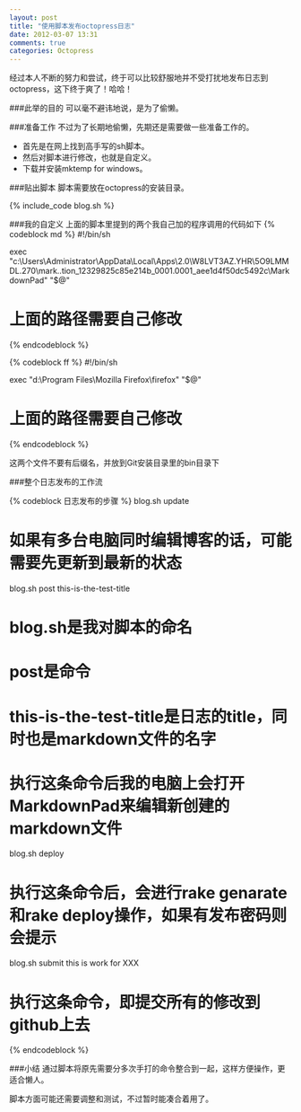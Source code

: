```yaml
---
layout: post
title: "使用脚本发布octopress日志"
date: 2012-03-07 13:31
comments: true
categories: Octopress
---
```

经过本人不断的努力和尝试，终于可以比较舒服地并不受打扰地发布日志到octopress，这下终于爽了！哈哈！

###此举的目的
可以毫不避讳地说，是为了偷懒。

###准备工作
不过为了长期地偷懒，先期还是需要做一些准备工作的。

- 首先是在网上找到高手写的sh脚本。
- 然后对脚本进行修改，也就是自定义。
- 下载并安装mktemp for windows。

###贴出脚本
脚本需要放在octopress的安装目录。

{% include_code blog.sh %}

###我的自定义
上面的脚本里提到的两个我自己加的程序调用的代码如下
{% codeblock md %}
#!/bin/sh

exec "c:\Users\Administrator\AppData\Local\Apps\2.0\W8LVT3AZ.YHR\5O9LMMDL.270\mark..tion_12329825c85e214b_0001.0001_aee1d4f50dc5492c\MarkdownPad" "$@"
# 上面的路径需要自己修改
{% endcodeblock %}

{% codeblock ff %}
#!/bin/sh

exec "d:\Program Files\Mozilla Firefox\firefox" "$@"
# 上面的路径需要自己修改
{% endcodeblock %}

这两个文件不要有后缀名，并放到Git安装目录里的bin目录下

###整个日志发布的工作流

{% codeblock 日志发布的步骤 %}
blog.sh update
# 如果有多台电脑同时编辑博客的话，可能需要先更新到最新的状态
blog.sh post this-is-the-test-title        
# blog.sh是我对脚本的命名
# post是命令
# this-is-the-test-title是日志的title，同时也是markdown文件的名字
# 执行这条命令后我的电脑上会打开MarkdownPad来编辑新创建的markdown文件
blog.sh deploy
# 执行这条命令后，会进行rake genarate和rake deploy操作，如果有发布密码则会提示
blog.sh submit this is work for XXX
# 执行这条命令，即提交所有的修改到github上去
{% endcodeblock %}

###小结
通过脚本将原先需要分多次手打的命令整合到一起，这样方便操作，更适合懒人。

脚本方面可能还需要调整和测试，不过暂时能凑合着用了。